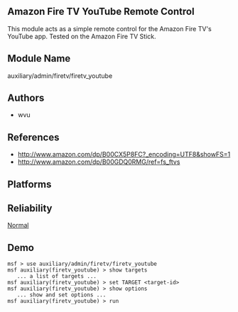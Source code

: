 ## Amazon Fire TV YouTube Remote Control

This module acts as a simple remote control for the Amazon 
Fire TV's YouTube app. Tested on the Amazon Fire TV Stick.


## Module Name
auxiliary/admin/firetv/firetv_youtube

## Authors
* wvu


## References
* http://www.amazon.com/dp/B00CX5P8FC?_encoding=UTF8&showFS=1
* http://www.amazon.com/dp/B00GDQ0RMG/ref=fs_ftvs




## Platforms


## Reliability
[Normal](https://github.com/rapid7/metasploit-framework/wiki/Exploit-Ranking)

## Demo

```
msf > use auxiliary/admin/firetv/firetv_youtube
msf auxiliary(firetv_youtube) > show targets
   ... a list of targets ...
msf auxiliary(firetv_youtube) > set TARGET <target-id>
msf auxiliary(firetv_youtube) > show options
   ... show and set options ...
msf auxiliary(firetv_youtube) > run
```
    
    